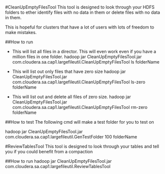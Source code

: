 #CleanUpEmptyFilesTool
This tool is designed to look through your HDFS folders to ether identify files with no data in them or delete files with no data in them.

This is hopeful for clusters that have a lot of users with lots of freedom to make mistakes.  

##How to run
 - This will list all files in a director.  This will even work even if you have a million files in one folder.
hadoop jar CleanUpEmptyFilesTool.jar com.cloudera.sa.cap1.largefileutil.CleanUpEmptyFilesTool ls folderName

 - This will list out only files that have zero size
hadoop jar CleanUpEmptyFilesTool.jar com.cloudera.sa.cap1.largefileutil.CleanUpEmptyFilesTool ls-zero folderName

 - This will list out and delete all files of zero size.
hadoop jar CleanUpEmptyFilesTool.jar com.cloudera.sa.cap1.largefileutil.CleanUpEmptyFilesTool rm-zero folderName

##How to test
The following cmd will make a test folder for you to test on

hadoop jar CleanUpEmptyFilesTool.jar com.cloudera.sa.cap1.largefileutil.GenTestFolder 100 folderName

#ReviewTablesTool
This tool is designed to look through your tables and tell you if you could benefit from a compaction

##How to run
hadoop jar CleanUpEmptyFilesTool.jar com.cloudera.sa.cap1.largefileutil.ReviewTablesTool <inputFileForListOfTables> <FileSizeThresholdInMB> <recommendedFileSize>
